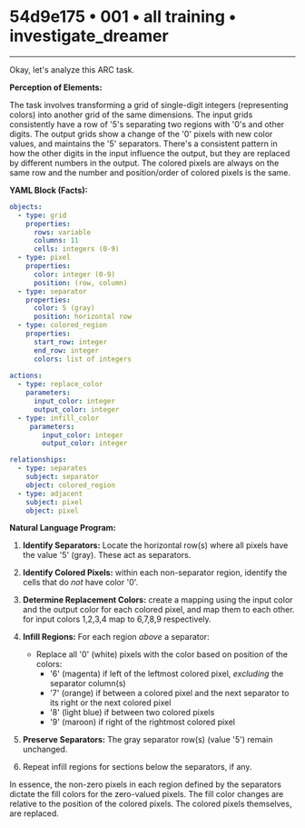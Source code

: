 # 54d9e175 • 001 • all training • investigate_dreamer

---
Okay, let's analyze this ARC task.

**Perception of Elements:**

The task involves transforming a grid of single-digit integers (representing colors) into another grid of the same dimensions. The input grids consistently have a row of '5's separating two regions with '0's and other digits. The output grids show a change of the '0' pixels with new color values, and maintains the '5' separators. There's a consistent pattern in how the other digits in the input influence the output, but they are replaced by different numbers in the output. The colored pixels are always on the same row and the number and position/order of colored pixels is the same.

**YAML Block (Facts):**



```yaml
objects:
  - type: grid
    properties:
      rows: variable
      columns: 11
      cells: integers (0-9)
  - type: pixel
    properties:
      color: integer (0-9)
      position: (row, column)
  - type: separator
    properties:
      color: 5 (gray)
      position: horizontal row
  - type: colored_region
    properties:
      start_row: integer
      end_row: integer
      colors: list of integers
      
actions:
  - type: replace_color
    parameters:
      input_color: integer
      output_color: integer
  - type: infill_color
     parameters:
        input_color: integer
        output_color: integer

relationships:
  - type: separates
    subject: separator
    object: colored_region
  - type: adjacent
    subject: pixel
    object: pixel

```



**Natural Language Program:**

1.  **Identify Separators:** Locate the horizontal row(s) where all pixels have the value '5' (gray). These act as separators.

2.  **Identify Colored Pixels:** within each non-separator region, identify the cells that do *not* have color '0'.

3. **Determine Replacement Colors:** create a mapping using the input color and the output color for each colored pixel, and map them to each other. for input colors 1,2,3,4 map to 6,7,8,9 respectively.

4.  **Infill Regions:** For each region *above* a separator:
    *   Replace all '0' (white) pixels with the color based on position of the colors:
        - '6' (magenta) if left of the leftmost colored pixel, *excluding* the separator column(s)
        - '7' (orange) if between a colored pixel and the next separator to its right or the next colored pixel
        - '8' (light blue) if between two colored pixels
        - '9' (maroon) if right of the rightmost colored pixel

5.  **Preserve Separators:** The gray separator row(s) (value '5') remain unchanged.
6. Repeat infill regions for sections below the separators, if any.

In essence, the non-zero pixels in each region defined by the separators dictate the fill colors for the zero-valued pixels. The fill color changes are relative to the position of the colored pixels. The colored pixels themselves, are replaced.

